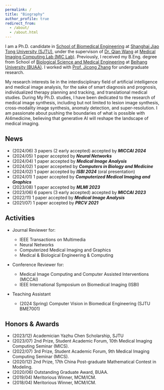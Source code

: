 ```yaml
---
permalink: /
title: "Biography"
author_profile: true
redirect_from: 
  - /about/
  - /about.html
---
```


I am a Ph.D. candidate in [School of Biomedical Engineering](https://en.bme.sjtu.edu.cn/) at [Shanghai Jiao Tong University (SJTU)](https://en.sjtu.edu.cn/), under the supervison of [Dr. Qian Wang](https://qianwang.space/) at [Medical Imaging Computing Lab (MIC Lab)](https://mic.sjtu.edu.cn/).
Previously, I received my B.Eng. degree from School of [Biological Science and Medical Engineering](https://bme.buaa.edu.cn/English/Default.aspx) at [Beihang University (BUAA)](https://ev.buaa.edu.cn/). 
I worked with [Prof. Jicong Zhang](https://shi.buaa.edu.cn/zhangjicong/zh_CNen/index.htm) for undergraduate research.

My research interests lie in the interdisciplinary field of artificial intelligence and medical image analysis, for the sake of smart diagnosis and prognosis, individualized therapy planning and tracking, and translational medical studies.
During My Ph.D. studies, I have been dedicated to the research of medical image synthesis, including but not limited to lesion image synthesis, cross-modality image synthesis, anomaly detection, and super-resolution.
I am passionate about pushing the boundaries of what is possible with AI4medicine, believing that generative AI will reshape the landscape of medical imaging.


News
------
- (2024/06) 3 papers (2 early accepted) accepted by **_MICCAI 2024_** 
- (2024/05) 1 paper accepted by **_Neural Networks_**
- (2024/04) 1 paper accepted by **_Medical Image Analysis_**
- (2024/02) 1 paper accepeted by **_Computers in Biology and Medicine_**
- (2024/02) 1 paper accepted by **_ISBI 2024_** (oral presentation)
- (2024/01) 1 paper accepted by **_Computerized Medical Imaging and Graphics_**
- (2023/08) 1 paper accepted by **_MLMI 2023_**
- (2023/06) 6 papers (3 early accepted) accepted by **_MICCAI 2023_**
- (2022/11) 1 paper accepted by **_Medical Image Analysis_**
- (2021/07) 1 paper accepted by **_PRCV 2021_**


Activities
------
- Journal Reviewer for:
  - IEEE Transactions on Multimedia
  - Neural Networks
  - Computerized Medical Imaging and Graphics
  - Medical & Biological Engineering & Computing

- Conference Reviewer for:
  - Medical Image Computing and Computer Assisted Interventions (MICCAI)
  - IEEE International Symposium on Biomedical Imaging (ISBI)

- Teaching Assistant
  - (2024 Spring) Computer Vision in Biomedical Engineering (SJTU BME7001)


Honors & Awards
------
- (2023/12) Academician Yazhu Chen Scholarship, SJTU
- (2023/07) 2nd Prize, Student Academic Forum, 10th Medical Imaging Computing Seminar (MICS).
- (2022/07) 3rd Prize, Student Academic Forum, 9th Medical Imaging Computing Seminar (MICS).
- (2020/12) 2nd Prize, 17th China Post-graduate Mathematical Contest in Modeling.
- (2020/06)	Outstanding Graduate Award, BUAA.
-	(2019/04) Meritorious Winner, MCM/ICM.
-	(2018/04) Meritorious Winner, MCM/ICM.
